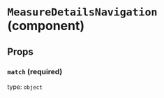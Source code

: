 `MeasureDetailsNavigation` (component)
======================================



Props
-----

### `match` (required)

type: `object`

